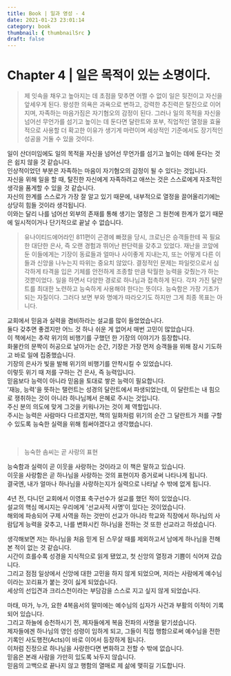 ```yaml
---
title: Book | 일과 영성 - 4
date: 2021-01-23 23:01:14
category: book
thumbnail: { thumbnailSrc }
draft: false
---
```


# Chapter 4 | 일은 목적이 있는 소명이다.

> 제 잇속을 채우고 높아지는 데 초점을 맞추면 어쩔 수 없이 일은 뒷전이고 자신을 앞세우게 된다. 왕성한 의욕은 과욕으로 변하고, 강력한 추진력은 탈진으로 이어지며, 자족하는 마음가짐은 자기혐오의 감정이 된다. 그러나 일의 목적을 자신을 넘어선 무언가를 섬기고 높이는 데 둔다면 달란트와 포부, 직업적인 열정을 효율적으로 사용할 더 확고한 이유가 생기게 마련이며 세상적인 기준에서도 장기적인 성공을 거둘 수 있을 것이다.

일이 산더미임에도 일의 목적을 자신을 넘어선 무언가를 섬기고 높이는 데에 둔다는 것은 쉽지 않을 것 같습니다.<br>
인상적이었던 부분은 자족하는 마음이 자기혐오의 감정이 될 수 있다는 것입니다.<br>
자신을 위해 일을 할 때, 탈진한 자신에게 자족하려고 애쓰는 것은 스스로에게 자조적인 생각을 품게할 수 있을 것 같습니다.<br>
자신의 한계를 스스로가 가장 잘 알고 있기 때문에, 내부적으로 열정을 끌어올리기에는 상당히 힘들 것이라 생각됩니다.<br>
이와는 달리 나를 넘어선 외부의 존재를 통해 생기는 열정은 그 원천에 한계가 없기 때문에 일시적이거나 단기적으로 끝날 수 없습니다.

> 유나이티드에어라인 811편이 곤경에 빠졌을 당시, 크로닌은 승객들한테 꼭 필요한 대단한 은사, 즉 오랜 경험과 뛰어난 판단력을 갖추고 있었다. 재난을 코앞에 둔 이들에게는 기장이 동료들과 얼마나 사이좋게 지내는지, 또는 어떻게 다른 이들과 신앙을 나누는지 따위는 중요치 않았다. 결정적인 문제는 파일럿으로서 심각하게 타격을 입은 기체를 안전하게 조종할 만큼 탁월한 능력을 갖췄는가 하는 것뿐이었다. 일을 하면서 다양한 경로로 하나님과 접촉하게 된다. 각자 가진 달란트를 최대한 노련하고 능숙하게 사용해야 한다는 뜻이다. 능숙함은 가장 기초가 되는 자질이다. 그러다 보면 부와 명예가 따라오기도 하지만 그게 최종 목표는 아니다.

교회에서 믿음과 실력을 겸비하라는 설교를 많이 들었었습니다.<br>
둘다 갖추면 좋겠지만 어느 것 하나 쉬운 게 없어서 매번 고민이 많았습니다.<br>
이 책에서는 추락 위기의 비행기를 구했던 한 기장의 이야기가 등장합니다.<br>
화물칸의 문짝이 허공으로 날아가는 순간, 기장은 가장 먼저 승객들을 위해 잠시 기도하고 바로 일에 집중했습니다.<br>
기장의 은사가 빛을 발해 위기의 비행기를 안착시킬 수 있었습니다.<br>
이렇듯 위기 때 저를 구하는 건 은사, 즉 능력입니다.<br>
믿음보다 능력이 아니라 믿음을 토대로 쌓은 능력이 필요합니다.<br>
'재능, 능력'을 뜻하는 탤런트는 성경의 달란트에서 파생되었는데, 이 달란트는 내 힘으로 쟁취하는 것이 아니라 하나님께서 은혜로 주시는 것입니다.<br>
주신 분의 의도에 맞게 그것을 키워나가는 것이 제 역할입니다.<br>
주시는 능력은 사람마다 다르겠지만, 책의 일화처럼 위기의 순간 그 달란트가 저를 구할 수 있도록 능숙한 실력을 위해 힘써야겠다고 생각했습니다.

<br>

> 능숙한 솜씨는 곧 사랑의 표현

능숙함과 실력이 곧 이웃을 사랑하는 것이라고 이 책은 말하고 있습니다.<br>
이웃을 사랑함은 곧 하나님을 사랑하는 것의 표현이자 증거로써 나타나게 됩니다.<br>
결국엔, 내가 얼마나 하나님을 사랑하는지가 실력으로 나타날 수 밖에 없게 됩니다.<br>

4년 전, 다니던 교회에서 이영표 축구선수가 설교를 했던 적이 있었습니다.<br>
설교의 핵심 메시지는 우리에게 '선교사적 사명'이 있다는 것이었습니다.<br>
해외에 파송되어 구제 사역을 하는 것만이 선교가 아니라 학교와 직장에서 하나님의 사람답게 능력을 갖추고, 나를 변화시킨 하나님을 전하는 것 또한 선교라고 하셨습니다.<br>

생각해보면 저는 하나님을 처음 믿게 된 스무살 때를 제외하고서 남에게 하나님을 전해본 적이 없는 것 같습니다.<br>
시간이 흐를수록 성경을 지식적으로 읽게 됐었고, 첫 신앙의 열정과 기쁨이 식어져 갔습니다.<br>
그리고 점점 일상에서 신앙에 대한 고민을 하지 않게 되었으며, 저라는 사람에게 예수님이라는 꼬리표가 붙는 것이 싫게 되었습니다.<br>
세상의 선입견과 크리스천이라는 부담감을 스스로 지고 싶지 않게 되었습니다.<br>

마태, 마가, 누가, 요한 4복음서의 말미에는 예수님의 십자가 사건과 부활의 이적이 기록되어 있습니다.<br>
그리고 하늘에 승천하시기 전, 제자들에게 복음 전파의 사명을 맡기셨습니다.<br>
제자들에겐 하나님의 영인 성령이 임하게 되고, 그들이 직접 행함으로써 예수님을 전한 기록인 사도행전(Acts)이 바로 이어서 등장하게 됩니다.<br>
이처럼 진정으로 하나님을 사랑한다면 변화하고 전할 수 밖에 없습니다.<br>
믿음은 본래 사람을 가만히 있도록 놔두지 않습니다.<br>
믿음의 고백으로 끝나지 않고 행함의 열매로 제 삶에 맺히길 기도합니다.
